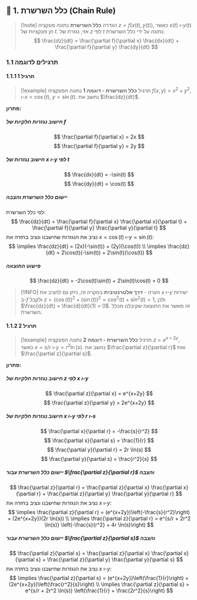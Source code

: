 ```table-of-contents
```
## 🔗 1. כלל השרשרת (Chain Rule)

> [!note] הגדרה **כלל השרשרת**
> נתונה פונקציה $z = f(x(t), y(t))$, כאשר $x(t)$ ו-$y(t)$ הן פונקציות של $t$.
> אזי, נגזרת של $z$ לפי $t$ נתונה על ידי כלל השרשרת:
> $$ \frac{dz}{dt} = \frac{\partial f}{\partial x} \frac{dx}{dt} + \frac{\partial f}{\partial y} \frac{dy}{dt} $$

### 1.1 תרגילים לדוגמה

#### 1.1.1 תרגיל 1

> [!example] תרגיל **כלל השרשרת - דוגמה 1**
> נתונה הפונקציה $f(x,y) = x^2 + y^2$, ו-$x = \cos(t)$, $y = \sin(t)$.
> נחשב את $\frac{dz}{dt}$.

**פתרון:**

##### חישוב נגזרות חלקיות של $f$

$$ \frac{\partial f}{\partial x} = 2x $$
$$ \frac{\partial f}{\partial y} = 2y $$

##### חישוב נגזרות של $x$ ו-$y$ לפי $t$

$$ \frac{dx}{dt} = -\sin(t) $$
$$ \frac{dy}{dt} = \cos(t) $$

##### יישום כלל השרשרת והצבה

לפי כלל השרשרת:\
$$ \frac{dz}{dt} = \frac{\partial f}{\partial x} \frac{\partial x}{\partial t} + \frac{\partial f}{\partial y} \frac{\partial y}{\partial t} $$
נציב את הנגזרות שחישבנו ונציב בחזרה את $x = \cos(t)$ ו-$y = \sin(t)$:\
$$ \implies \frac{dz}{dt} = (2x)(-\sin(t)) + (2y)(\cos(t)) \\
\implies \frac{dz}{dt} = 2\cos(t)(-\sin(t)) + 2\sin(t)(\cos(t)) $$

##### פישוט התוצאה

$$ \frac{dz}{dt} = -2\cos(t)\sin(t) + 2\sin(t)\cos(t) = 0 $$

> [!INFO] הערה - **דרך אלטרנטיבית**
> במקרה זה, ניתן גם להציב את $x$ ו-$y$ ישירות ב-$f$ ולקבל $z = (\cos(t))^2 + (\sin(t))^2 = \cos^2(t) + \sin^2(t) = 1$, ולכן $\frac{dz}{dt} = \frac{d}{dt}(1) = 0$. זה מאשר את התוצאה שקיבלנו מכלל השרשרת.

#### 1.1.2 תרגיל 2

> [!example] תרגיל **כלל השרשרת - דוגמה 2**
> נתונה הפונקציה $z = e^{x+2y}$, כאשר $x = s/r$ ו-$y = r^2 \ln(s)$.
> נחשב את $\frac{\partial z}{\partial r}$ ואת $\frac{\partial z}{\partial s}$.

**פתרון:**

##### חישוב נגזרות חלקיות של $z$ לפי $x$ ו-$y$

$$ \frac{\partial z}{\partial x} = e^{x+2y} $$
$$ \frac{\partial z}{\partial y} = 2e^{x+2y} $$

##### חישוב נגזרות חלקיות של $x$ ו-$y$ לפי $r$ ו-$s$

$$ \frac{\partial x}{\partial r} = -\frac{s}{r^2} $$
$$ \frac{\partial x}{\partial s} = \frac{1}{r} $$
$$ \frac{\partial y}{\partial r} = 2r \ln(s) $$
$$ \frac{\partial y}{\partial s} = \frac{r^2}{s} $$

##### יישום כלל השרשרת עבור $\frac{\partial z}{\partial r}$ והצבה

$$ \frac{\partial z}{\partial r} = \frac{\partial z}{\partial x} \frac{\partial x}{\partial r} + \frac{\partial z}{\partial y} \frac{\partial y}{\partial r} $$
נציב את הנגזרות שחישבנו ונציב בחזרה את $x$ ו-$y$:\
$$ \implies \frac{\partial z}{\partial r} = (e^{x+2y})\left(-\frac{s}{r^2}\right) + (2e^{x+2y})(2r \ln(s)) \\
\implies \frac{\partial z}{\partial r} = e^{s/r + 2r^2 \ln(s)} \left(-\frac{s}{r^2} + 4r \ln(s)\right) $$

##### יישום כלל השרשרת עבור $\frac{\partial z}{\partial s}$ והצבה

$$ \frac{\partial z}{\partial s} = \frac{\partial z}{\partial x} \frac{\partial x}{\partial s} + \frac{\partial z}{\partial y} \frac{\partial y}{\partial s} $$
נציב את הנגזרות שחישבנו ונציב בחזרה את $x$ ו-$y$:\
$$ \implies \frac{\partial z}{\partial s} = (e^{x+2y})\left(\frac{1}{r}\right) + (2e^{x+2y})\left(\frac{r^2}{s}\right) \\
\implies \frac{\partial z}{\partial s} = e^{s/r + 2r^2 \ln(s)} \left(\frac{1}{r} + \frac{2r^2}{s}\right) $$
